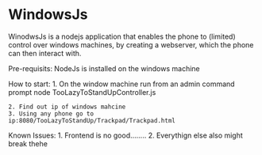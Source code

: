 # WindowsJs
WinodwsJs is a nodejs application that enables the phone to (limited) control over windows machines,
by creating a webserver, which the phone can then interact with.

Pre-requisits:
	NodeJs is installed on the windows machine

How to start:
	1. On the window machine run from an admin command prompt
		node TooLazyToStandUpController.js
	
	2. Find out ip of windows mahcine
	3. Using any phone go to ip:8080/TooLazyToStandUp/Trackpad/Trackpad.html	
Known Issues:
	1. Frontend is no good........
	2. Everythign else also might break thehe
